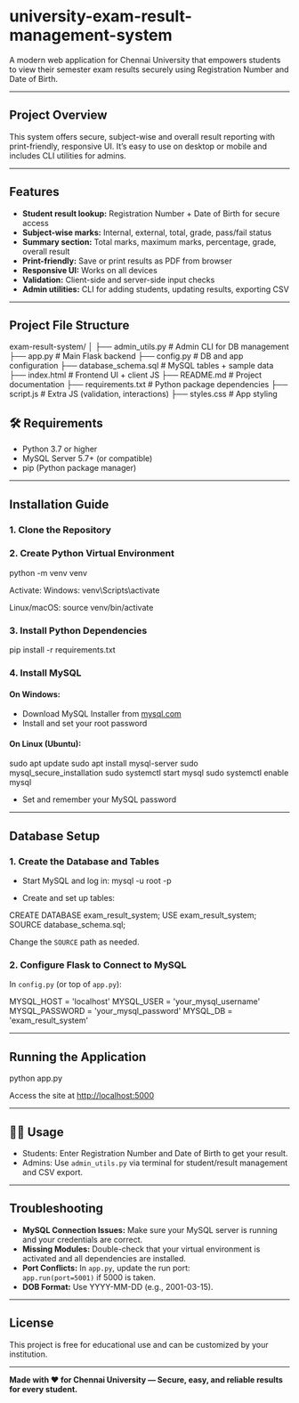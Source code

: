 # university-exam-result-management-system

A modern web application for Chennai University that empowers students to view their semester exam results securely using Registration Number and Date of Birth.

---

##  Project Overview

This system offers secure, subject-wise and overall result reporting with print-friendly, responsive UI. It’s easy to use on desktop or mobile and includes CLI utilities for admins.

---

##  Features

- **Student result lookup:** Registration Number + Date of Birth for secure access
- **Subject-wise marks:** Internal, external, total, grade, pass/fail status
- **Summary section:** Total marks, maximum marks, percentage, grade, overall result
- **Print-friendly:** Save or print results as PDF from browser
- **Responsive UI:** Works on all devices
- **Validation:** Client-side and server-side input checks
- **Admin utilities:** CLI for adding students, updating results, exporting CSV

---

##  Project File Structure

exam-result-system/
│
├── admin_utils.py # Admin CLI for DB management
├── app.py # Main Flask backend
├── config.py # DB and app configuration
├── database_schema.sql # MySQL tables + sample data
├── index.html # Frontend UI + client JS
├── README.md # Project documentation
├── requirements.txt # Python package dependencies
├── script.js # Extra JS (validation, interactions)
├── styles.css # App styling



## 🛠️ Requirements

- Python 3.7 or higher
- MySQL Server 5.7+ (or compatible)
- pip (Python package manager)

---

##  Installation Guide

### 1. Clone the Repository


### 2. Create Python Virtual Environment
python -m venv venv

Activate:
Windows:
venv\Scripts\activate

Linux/macOS:
source venv/bin/activate

### 3. Install Python Dependencies
pip install -r requirements.txt

### 4. Install MySQL

#### On **Windows**:
- Download MySQL Installer from [mysql.com](https://dev.mysql.com/downloads/installer/)
- Install and set your root password

#### On **Linux (Ubuntu)**:
sudo apt update
sudo apt install mysql-server
sudo mysql_secure_installation
sudo systemctl start mysql
sudo systemctl enable mysql


- Set and remember your MySQL password

---

##  Database Setup

### 1. Create the Database and Tables

- Start MySQL and log in:
mysql -u root -p


- Create and set up tables:

CREATE DATABASE exam_result_system;
USE exam_result_system;
SOURCE database_schema.sql;



Change the `SOURCE` path as needed.

### 2. Configure Flask to Connect to MySQL

In `config.py` (or top of `app.py`):

MYSQL_HOST = 'localhost'
MYSQL_USER = 'your_mysql_username'
MYSQL_PASSWORD = 'your_mysql_password'
MYSQL_DB = 'exam_result_system'


---

##  Running the Application

python app.py

Access the site at [http://localhost:5000](http://localhost:5000)

---

## 👩‍💻 Usage

- Students: Enter Registration Number and Date of Birth to get your result.
- Admins: Use `admin_utils.py` via terminal for student/result management and CSV export.

---

##  Troubleshooting

- **MySQL Connection Issues:** Make sure your MySQL server is running and your credentials are correct.
- **Missing Modules:** Double-check that your virtual environment is activated and all dependencies are installed.
- **Port Conflicts:** In `app.py`, update the run port:  
  `app.run(port=5001)` if 5000 is taken.
- **DOB Format:** Use YYYY-MM-DD (e.g., 2001-03-15).

---

##  License

This project is free for educational use and can be customized by your institution.

---

**Made with ❤️ for Chennai University — Secure, easy, and reliable results for every student.**
#
